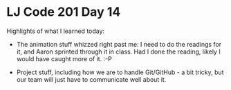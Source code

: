 # LJ Code 201 Day 14

Highlights of what I learned today:

- The animation stuff whizzed right past me: I need to do the readings for it, and Aaron sprinted through it in class. Had I done the reading, likely I would have caught more of it. :-P

- Project stuff, including how we are to handle Git/GitHub - a bit tricky, but our team will just have to communicate well about it.
